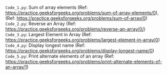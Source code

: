 `Code_1.py`: Sum of array elements (Ref: https://practice.geeksforgeeks.org/problems/sum-of-array-elements/0), (Ref: https://practice.geeksforgeeks.org/problems/sum-of-array/0) <br>
`Code_2.py`: Reverse an Array (Ref: https://practice.geeksforgeeks.org/problems/reverse-an-array/0/) <br>
`Code_3.py`: Largest Element in Array (Ref: https://practice.geeksforgeeks.org/problems/largest-element-in-array/0) <br>
`Code_4.py`: Display longest name (Ref: https://practice.geeksforgeeks.org/problems/display-longest-name/0) <br>
`Code_5.py`: Print alternate elements of an array (Ref: https://practice.geeksforgeeks.org/problems/print-alternate-elements-of-an-array/1) <br>

